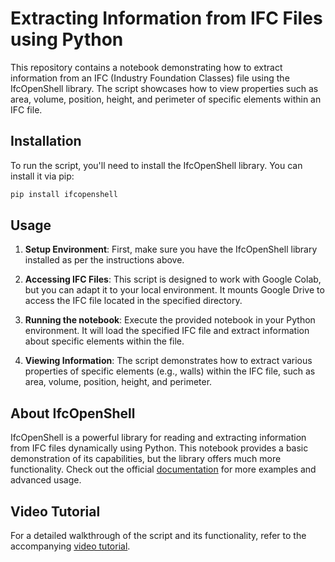 # Extracting Information from IFC Files using Python

This repository contains a notebook demonstrating how to extract information from an IFC (Industry Foundation Classes) file using the IfcOpenShell library. The script showcases how to view properties such as area, volume, position, height, and perimeter of specific elements within an IFC file.

## Installation

To run the script, you'll need to install the IfcOpenShell library. You can install it via pip:

```bash
pip install ifcopenshell
```

## Usage

1. **Setup Environment**: First, make sure you have the IfcOpenShell library installed as per the instructions above.

2. **Accessing IFC Files**: This script is designed to work with Google Colab, but you can adapt it to your local environment. It mounts Google Drive to access the IFC file located in the specified directory.

3. **Running the notebook**: Execute the provided notebook in your Python environment. It will load the specified IFC file and extract information about specific elements within the file.

4. **Viewing Information**: The script demonstrates how to extract various properties of specific elements (e.g., walls) within the IFC file, such as area, volume, position, height, and perimeter.

## About IfcOpenShell

IfcOpenShell is a powerful library for reading and extracting information from IFC files dynamically using Python. This notebook provides a basic demonstration of its capabilities, but the library offers much more functionality. Check out the official [documentation](https://blenderbim.org/docs-python/ifcopenshell-python.html) for more examples and advanced usage.

## Video Tutorial

For a detailed walkthrough of the script and its functionality, refer to the accompanying [video tutorial](https://www.youtube.com/watch?v=QMiwabES8WM).